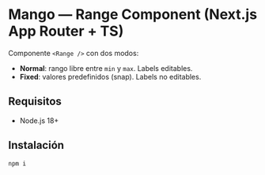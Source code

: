 # Mango — Range Component (Next.js App Router + TS)

Componente `<Range />` con dos modos:
- **Normal**: rango libre entre `min` y `max`. Labels editables.
- **Fixed**: valores predefinidos (snap). Labels no editables.

## Requisitos
- Node.js 18+

## Instalación
```bash
npm i
  